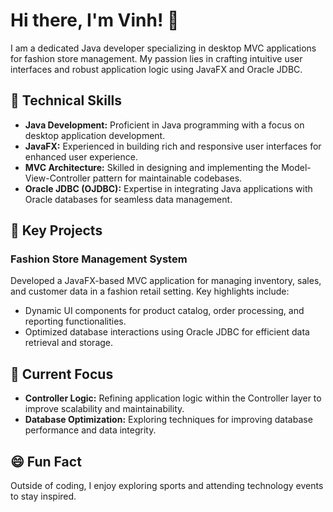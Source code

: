 # Hi there, I'm Vinh! 👋

I am a dedicated Java developer specializing in desktop MVC applications for fashion store management. My passion lies in crafting intuitive user interfaces and robust application logic using JavaFX and Oracle JDBC.

## 🔧 Technical Skills

- **Java Development:** Proficient in Java programming with a focus on desktop application development.
- **JavaFX:** Experienced in building rich and responsive user interfaces for enhanced user experience.
- **MVC Architecture:** Skilled in designing and implementing the Model-View-Controller pattern for maintainable codebases.
- **Oracle JDBC (OJDBC):** Expertise in integrating Java applications with Oracle databases for seamless data management.

## 🚀 Key Projects

### Fashion Store Management System

Developed a JavaFX-based MVC application for managing inventory, sales, and customer data in a fashion retail setting. Key highlights include:

- Dynamic UI components for product catalog, order processing, and reporting functionalities.
- Optimized database interactions using Oracle JDBC for efficient data retrieval and storage.

## 🌱 Current Focus

- **Controller Logic:** Refining application logic within the Controller layer to improve scalability and maintainability.
- **Database Optimization:** Exploring techniques for improving database performance and data integrity.

## 😄 Fun Fact

Outside of coding, I enjoy exploring sports and attending technology events to stay inspired.


